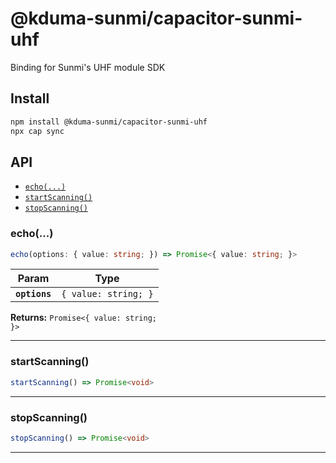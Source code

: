 # @kduma-sunmi/capacitor-sunmi-uhf

Binding for Sunmi's UHF module SDK

## Install

```bash
npm install @kduma-sunmi/capacitor-sunmi-uhf
npx cap sync
```

## API

<docgen-index>

* [`echo(...)`](#echo)
* [`startScanning()`](#startscanning)
* [`stopScanning()`](#stopscanning)

</docgen-index>

<docgen-api>
<!--Update the source file JSDoc comments and rerun docgen to update the docs below-->

### echo(...)

```typescript
echo(options: { value: string; }) => Promise<{ value: string; }>
```

| Param         | Type                            |
| ------------- | ------------------------------- |
| **`options`** | <code>{ value: string; }</code> |

**Returns:** <code>Promise&lt;{ value: string; }&gt;</code>

--------------------


### startScanning()

```typescript
startScanning() => Promise<void>
```

--------------------


### stopScanning()

```typescript
stopScanning() => Promise<void>
```

--------------------

</docgen-api>
